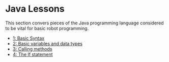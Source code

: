 # Java Lessons
This section convers pieces of the Java programming language considered to be
vital for basic robot programming.


* [1: Basic Syntax](./1_syntax.md)
* [2: Basic variables and data types](./2_variables_datatypes.md)
* [3: Calling methods](./3_method_calls.md)
* [4: The If statement](./4_if_statement.md)
